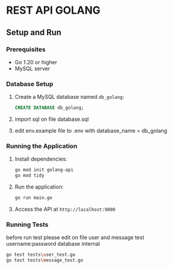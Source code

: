 # REST API GOLANG
## Setup and Run 

### Prerequisites

- Go 1.20 or higher
- MySQL server

### Database Setup
1. Create a MySQL database named `db_golang`:
   ```sql
   CREATE DATABASE db_golang;
   ```
2. import sql on file database.sql

3. edit env.example file to .env with database_name = db_golang 

### Running the Application

1. Install dependencies:
   ```bash
   go mod init golang-api
   go mod tidy
   ```

2. Run the application:
   ```bash
   go run main.go
   ```

3. Access the API at `http://localhost:9800`

### Running Tests
before run test please edit on file user and message test username:password database internal
```bash
go test tests\user_test.go
go test tests\message_test.go
```

